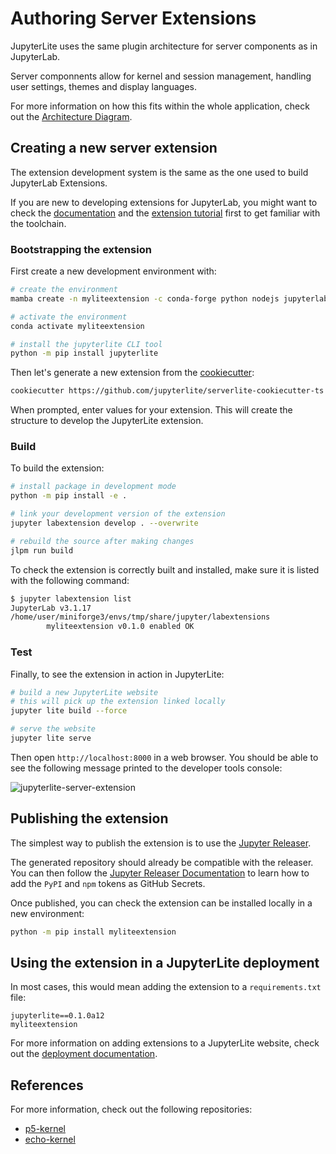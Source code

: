# Authoring Server Extensions

JupyterLite uses the same plugin architecture for server components as in JupyterLab.

Server componnents allow for kernel and session management, handling user settings,
themes and display languages.

For more information on how this fits within the whole application, check out the
[Architecture Diagram](./architecture.md).

## Creating a new server extension

The extension development system is the same as the one used to build JupyterLab
Extensions.

If you are new to developing extensions for JupyterLab, you might want to check the
[documentation] and the [extension tutorial] first to get familiar with the toolchain.

[documentation]: https://jupyterlab.readthedocs.io/en/latest/user/extensions.html
[extension tutorial]:
  https://jupyterlab.readthedocs.io/en/latest/extension/extension_tutorial.html
[cookiecutter]: https://github.com/jupyterlite/serverlite-cookiecutter-ts

### Bootstrapping the extension

First create a new development environment with:

```bash
# create the environment
mamba create -n myliteextension -c conda-forge python nodejs jupyterlab jupyter-packaging cookiecutter -y

# activate the environment
conda activate myliteextension

# install the jupyterlite CLI tool
python -m pip install jupyterlite
```

Then let's generate a new extension from the [cookiecutter]:

```bash
cookiecutter https://github.com/jupyterlite/serverlite-cookiecutter-ts
```

When prompted, enter values for your extension. This will create the structure to
develop the JupyterLite extension.

### Build

To build the extension:

```bash
# install package in development mode
python -m pip install -e .

# link your development version of the extension
jupyter labextension develop . --overwrite

# rebuild the source after making changes
jlpm run build
```

To check the extension is correctly built and installed, make sure it is listed with the
following command:

```bash
$ jupyter labextension list
JupyterLab v3.1.17
/home/user/miniforge3/envs/tmp/share/jupyter/labextensions
        myliteextension v0.1.0 enabled OK
```

### Test

Finally, to see the extension in action in JupyterLite:

```bash
# build a new JupyterLite website
# this will pick up the extension linked locally
jupyter lite build --force

# serve the website
jupyter lite serve
```

Then open `http://localhost:8000` in a web browser. You should be able to see the
following message printed to the developer tools console:

![jupyterlite-server-extension](https://user-images.githubusercontent.com/591645/136397303-deb1187f-8ab0-4b8c-aa61-f4f8eab76258.png)

## Publishing the extension

The simplest way to publish the extension is to use the [Jupyter Releaser].

The generated repository should already be compatible with the releaser. You can then
follow the [Jupyter Releaser Documentation] to learn how to add the `PyPI` and `npm`
tokens as GitHub Secrets.

Once published, you can check the extension can be installed locally in a new
environment:

```bash
python -m pip install myliteextension
```

[jupyter releaser]: https://github.com/jupyter-server/jupyter_releaser
[jupyter releaser documentation]: https://jupyter-releaser.readthedocs.io/en/latest/

## Using the extension in a JupyterLite deployment

In most cases, this would mean adding the extension to a `requirements.txt` file:

```
jupyterlite==0.1.0a12
myliteextension
```

For more information on adding extensions to a JupyterLite website, check out the
[deployment documentation](./configuring.md#adding-extensions).

## References

For more information, check out the following repositories:

- [p5-kernel](https://github.com/jupyterlite/p5-kernel)
- [echo-kernel](https://github.com/jupyterlite/echo-kernel)
